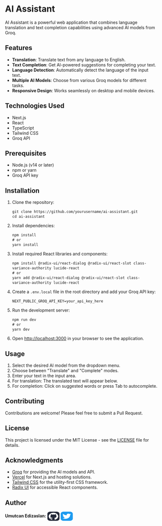 # AI Assistant

AI Assistant is a powerful web application that combines language translation and text completion capabilities using advanced AI models from Groq.

## Features

- **Translation**: Translate text from any language to English.
- **Text Completion**: Get AI-powered suggestions for completing your text.
- **Language Detection**: Automatically detect the language of the input text.
- **Multiple AI Models**: Choose from various Groq models for different tasks.
- **Responsive Design**: Works seamlessly on desktop and mobile devices.

## Technologies Used

- Next.js
- React
- TypeScript
- Tailwind CSS
- Groq API

## Prerequisites

- Node.js (v14 or later)
- npm or yarn
- Groq API key

## Installation

1. Clone the repository:
   ```
   git clone https://github.com/yourusername/ai-assistant.git
   cd ai-assistant
   ```

2. Install dependencies:
   ```
   npm install
   # or
   yarn install
   ```

3. Install required React libraries and components:
   ```
   npm install @radix-ui/react-dialog @radix-ui/react-slot class-variance-authority lucide-react
   # or
   yarn add @radix-ui/react-dialog @radix-ui/react-slot class-variance-authority lucide-react
   ```

4. Create a `.env.local` file in the root directory and add your Groq API key:
   ```
   NEXT_PUBLIC_GROQ_API_KEY=your_api_key_here
   ```

5. Run the development server:
   ```
   npm run dev
   # or
   yarn dev
   ```

6. Open [http://localhost:3000](http://localhost:3000) in your browser to see the application.

## Usage

1. Select the desired AI model from the dropdown menu.
2. Choose between "Translate" and "Complete" modes.
3. Enter your text in the input area.
4. For translation: The translated text will appear below.
5. For completion: Click on suggested words or press Tab to autocomplete.

## Contributing

Contributions are welcome! Please feel free to submit a Pull Request.

## License

This project is licensed under the MIT License - see the [LICENSE](LICENSE) file for details.

## Acknowledgments

- [Groq](https://groq.com/) for providing the AI models and API.
- [Vercel](https://vercel.com/) for Next.js and hosting solutions.
- [Tailwind CSS](https://tailwindcss.com/) for the utility-first CSS framework.
- [Radix UI](https://www.radix-ui.com/) for accessible React components.

## Author

<p align="left">
<b>Umutcan Edizaslan:</b>
<a href="https://github.com/U-C4N" target="blank"><img align="center" src="https://raw.githubusercontent.com/tandpfun/skill-icons/main/icons/Github-Dark.svg" alt="TutTrue" height="30" width="40" /></a>
<a href="https://x.com/UEdizaslan" target="blank"><img align="center" src="https://raw.githubusercontent.com/tandpfun/skill-icons/main/icons/Twitter.svg" height="30" width="40" /></a>
</p>
